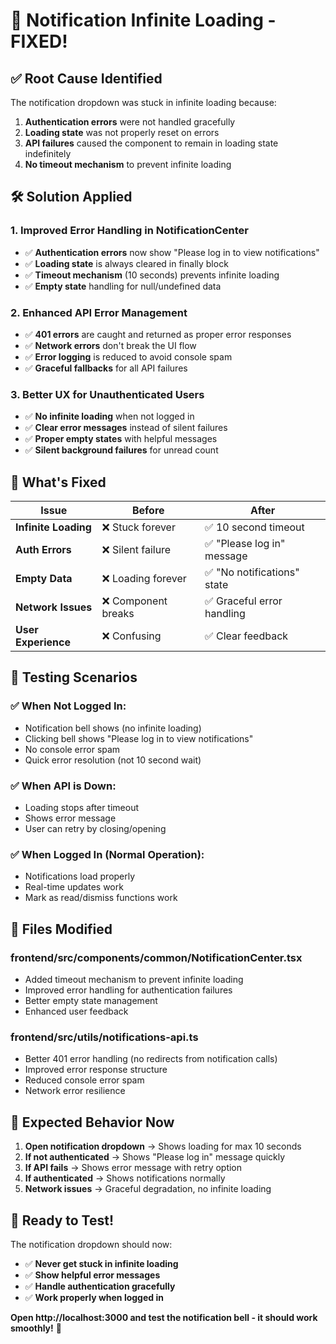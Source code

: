 # 🔄 Notification Infinite Loading - FIXED!

## ✅ Root Cause Identified
The notification dropdown was stuck in infinite loading because:
1. **Authentication errors** were not handled gracefully
2. **Loading state** was not properly reset on errors  
3. **API failures** caused the component to remain in loading state indefinitely
4. **No timeout mechanism** to prevent infinite loading

## 🛠️ Solution Applied

### 1. **Improved Error Handling in NotificationCenter**
- ✅ **Authentication errors** now show "Please log in to view notifications"
- ✅ **Loading state** is always cleared in finally block
- ✅ **Timeout mechanism** (10 seconds) prevents infinite loading
- ✅ **Empty state** handling for null/undefined data

### 2. **Enhanced API Error Management**
- ✅ **401 errors** are caught and returned as proper error responses
- ✅ **Network errors** don't break the UI flow
- ✅ **Error logging** is reduced to avoid console spam
- ✅ **Graceful fallbacks** for all API failures

### 3. **Better UX for Unauthenticated Users**
- ✅ **No infinite loading** when not logged in
- ✅ **Clear error messages** instead of silent failures
- ✅ **Proper empty states** with helpful messages
- ✅ **Silent background failures** for unread count

## 🎯 What's Fixed

| Issue | Before | After |
|-------|--------|-------|
| **Infinite Loading** | ❌ Stuck forever | ✅ 10 second timeout |
| **Auth Errors** | ❌ Silent failure | ✅ "Please log in" message |
| **Empty Data** | ❌ Loading forever | ✅ "No notifications" state |
| **Network Issues** | ❌ Component breaks | ✅ Graceful error handling |
| **User Experience** | ❌ Confusing | ✅ Clear feedback |

## 🧪 Testing Scenarios

### ✅ **When Not Logged In:**
- Notification bell shows (no infinite loading)
- Clicking bell shows "Please log in to view notifications"
- No console error spam
- Quick error resolution (not 10 second wait)

### ✅ **When API is Down:**
- Loading stops after timeout
- Shows error message
- User can retry by closing/opening

### ✅ **When Logged In (Normal Operation):**
- Notifications load properly
- Real-time updates work
- Mark as read/dismiss functions work

## 🔧 Files Modified

### **frontend/src/components/common/NotificationCenter.tsx**
- Added timeout mechanism to prevent infinite loading
- Improved error handling for authentication failures
- Better empty state management
- Enhanced user feedback

### **frontend/src/utils/notifications-api.ts**
- Better 401 error handling (no redirects from notification calls)
- Improved error response structure
- Reduced console error spam
- Network error resilience

## 🎉 Expected Behavior Now

1. **Open notification dropdown** → Shows loading for max 10 seconds
2. **If not authenticated** → Shows "Please log in" message quickly
3. **If API fails** → Shows error message with retry option
4. **If authenticated** → Shows notifications normally
5. **Network issues** → Graceful degradation, no infinite loading

## 🚀 Ready to Test!

The notification dropdown should now:
- ✅ **Never get stuck in infinite loading**
- ✅ **Show helpful error messages**
- ✅ **Handle authentication gracefully**
- ✅ **Work properly when logged in**

**Open http://localhost:3000 and test the notification bell - it should work smoothly!** 🔔
